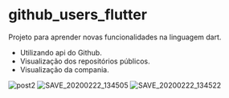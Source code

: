 # github_users_flutter

Projeto para aprender novas funcionalidades na linguagem dart.
 
 * Utilizando api do Github.
 * Visualização dos repositórios públicos.
 * Visualização da compania.

![post2](https://user-images.githubusercontent.com/49245496/75615128-cc1fbd00-5b1e-11ea-85f5-4fd7823e5a31.png)
![SAVE_20200222_134505](https://user-images.githubusercontent.com/49245496/75125844-edebf080-5695-11ea-9317-c2f4bcd1361b.jpg)
![SAVE_20200222_134522](https://user-images.githubusercontent.com/49245496/75125857-f80def00-5695-11ea-857b-97d1b459bb53.jpg)
